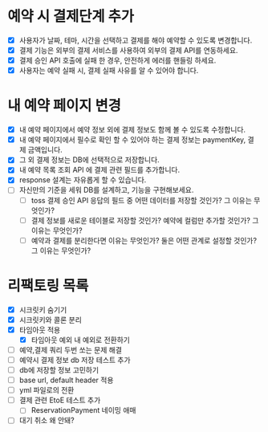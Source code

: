 # 예약 시 결제단계 추가
- [x] 사용자가 날짜, 테마, 시간을 선택하고 결제를 해야 예약할 수 있도록 변경합니다.
- [x] 결제 기능은 외부의 결제 서비스를 사용하여 외부의 결제 API를 연동하세요.
- [x] 결제 승인 API 호출에 실패 한 경우, 안전하게 에러를 핸들링 하세요.
- [x] 사용자는 예약 실패 시, 결제 실패 사유를 알 수 있어야 합니다.

# 내 예약 페이지 변경
- [x] 내 예약 페이지에서 예약 정보 외에 결제 정보도 함께 볼 수 있도록 수정합니다.
- [x] 내 예약 페이지에서 필수로 확인 할 수 있어야 하는 결제 정보는 paymentKey, 결제 금액입니다.
- [x] 그 외 결제 정보는 DB에 선택적으로 저장합니다.
- [x] 내 예약 목록 조회 API 에 결제 관련 필드를 추가합니다.
- [x] response 설계는 자유롭게 할 수 있습니다.
- [ ] 자신만의 기준을 세워 DB를 설계하고, 기능을 구현해보세요.
  - [ ] toss 결제 승인 API 응답의 필드 중 어떤 데이터를 저장할 것인가? 그 이유는 무엇인가?
  - [ ] 결제 정보를 새로운 테이블로 저장할 것인가? 예약에 컬럼만 추가할 것인가? 그 이유는 무엇인가?
  - [ ] 예약과 결제를 분리한다면 이유는 무엇인가? 둘은 어떤 관계로 설정할 것인가? 그 이유는 무엇인가?

# 리팩토링 목록
- [x] 시크릿키 숨기기
- [x] 시크릿키와 콜론 분리
- [x] 타임아웃 적용
  - [x] 타임아웃 예외 내 예외로 전환하기
- [ ] 예약,결제 쿼리 두번 쏘는 문제 해결
- [ ] 예약시 결제 정보 db 저장 테스트 추가
- [ ] db에 저장할 정보 고민하기
- [ ] base url, default header 적용
- [ ] yml 파일로의 전환
- [ ] 결제 관련 EtoE 테스트 추가
  - [ ] ReservationPayment 네이밍 애매
- [ ] 대기 취소 왜 안돼?
